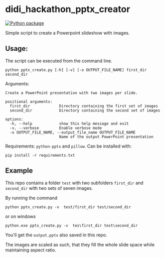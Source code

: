 # didi_hackathon_pptx_creator
[![Python package](https://github.com/RISE-UNIBAS/didi_hackathon_pptx_creator/actions/workflows/python-package.yml/badge.svg)](https://github.com/RISE-UNIBAS/didi_hackathon_pptx_creator/actions/workflows/python-package.yml)

Simple script to create a Powerpoint slideshow with images.

Usage:
------
The script can be executed from the command line.

```
python pptx_create.py [-h] [-v] [-o OUTPUT_FILE_NAME] first_dir second_dir
```

Arguments:
```
Create a PowerPoint presentation with two images per slide.

positional arguments:
  first_dir             Directory containing the first set of images
  second_dir            Directory containing the second set of images

options:
  -h, --help            show this help message and exit
  -v, --verbose         Enable verbose mode
  -o OUTPUT_FILE_NAME, --output_file_name OUTPUT_FILE_NAME
                        Name of the output PowerPoint presentation
```

Requirements:
`python-pptx` and `pillow`. Can be installed with:

```
pip install -r requirements.txt
```


Example
-------
This repo contains a folder `test` with two subfolders `first_dir` and `second_dir` with two sets of seven images.

By running the command 

```
python pptx_create.py -v  test/first_dir test/second_dir
```

or on windows

```
python.exe pptx_create.py -v  tes\first_dir test\second_dir
```

You'll get the `output.pptx` also saved in this repo.

The images are scaled as such, that they fill the whole slide space while maintaining aspect ratio.


